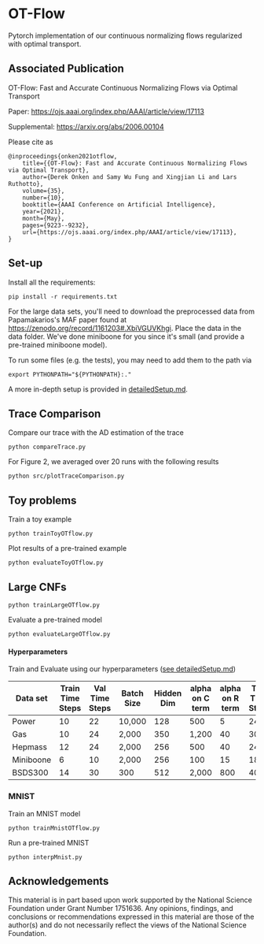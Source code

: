 # OT-Flow
Pytorch implementation of our continuous normalizing flows regularized with optimal transport.

## Associated Publication

OT-Flow: Fast and Accurate Continuous Normalizing Flows via Optimal Transport

Paper: https://ojs.aaai.org/index.php/AAAI/article/view/17113

Supplemental: https://arxiv.org/abs/2006.00104

Please cite as
    
    @inproceedings{onken2021otflow, 
        title={{OT-Flow}: Fast and Accurate Continuous Normalizing Flows via Optimal Transport},
        author={Derek Onken and Samy Wu Fung and Xingjian Li and Lars Ruthotto},
	    volume={35}, 
	    number={10}, 
	    booktitle={AAAI Conference on Artificial Intelligence}, 
	    year={2021}, 
	    month={May},
	    pages={9223--9232},
	    url={https://ojs.aaai.org/index.php/AAAI/article/view/17113}, 
    }

## Set-up

Install all the requirements:
```
pip install -r requirements.txt 
```

For the large data sets, you'll need to download the preprocessed data from Papamakarios's MAF paper found at https://zenodo.org/record/1161203#.XbiVGUVKhgi. Place the data in the data folder. We've done miniboone for you since it's small (and provide a pre-trained miniboone model).

To run some files (e.g. the tests), you may need to add them to the path via
```
export PYTHONPATH="${PYTHONPATH}:."
```

A more in-depth setup is provided in [detailedSetup.md](detailedSetup.md).

## Trace Comparison

Compare our trace with the AD estimation of the trace
```
python compareTrace.py 
```

For Figure 2, we averaged over 20 runs with the following results
```
python src/plotTraceComparison.py 
```



## Toy problems

Train a toy example
```
python trainToyOTflow.py
```

Plot results of a pre-trained example
```
python evaluateToyOTflow.py
```


## Large CNFs

```
python trainLargeOTflow.py
```

Evaluate a pre-trained model
```
python evaluateLargeOTflow.py
```



#### Hyperparameters
Train and Evaluate using our hyperparameters ([see detailedSetup.md](detailedSetup.md))

| Data set           | Train Time Steps | Val Time Steps | Batch Size | Hidden Dim | alpha on C term | alpha on R term | Test Time Steps | Test Batch Size |
|------------------- |----------------- |--------------- |----------- |----------- |---------------- |---------------- |---------------- |---------------- |
| Power              |   10             |        22      |     10,000 |    128     |        500      | 5               | 24              | 120,000         |  
| Gas                |   10             |        24      |     2,000  |    350     |       1,200     | 40              | 30              |  55,000         |
| Hepmass            |   12             |        24      |     2,000  |    256     |        500      | 40              | 24              |  50,000         |
| Miniboone          |   6              |        10      |     2,000  |    256     |        100      | 15              | 18              |    5,000        |
| BSDS300            |   14             |        30      |     300    |    512     |       2,000     | 800             | 40              |   10,000        |
 



### MNIST 

Train an MNIST model
```
python trainMnistOTflow.py
```

Run a pre-trained MNIST
```
python interpMnist.py
```

## Acknowledgements

This material is in part based upon work supported by the National Science Foundation under Grant Number 1751636. Any opinions, findings, and conclusions or recommendations expressed in this material are those of the author(s) and do not necessarily reflect the views of the National Science Foundation.




